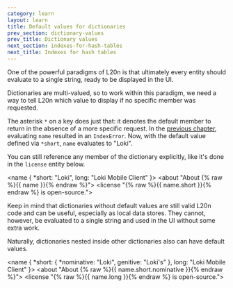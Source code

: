 ```yaml
---
category: learn
layout: learn
title: Default values for dictionaries
prev_section: dictionary-values
prev_title: Dictionary values
next_section: indexes-for-hash-tables
next_title: Indexes for hash tables
---
```


<section class="clearfix">
	<div class="left">
		<p>One of the powerful paradigms of L20n is that ultimately every entity should evaluate to a single string, ready to be displayed in the UI.</p>
		<p>Dictionaries are multi-valued, so to work within this paradigm, we need a way to tell L20n which value to display if no specific member was requested.</p>
		<p>The asterisk <code>*</code> on a key does just that:  it denotes the default member to return in the absence of a more specific request.  In the <a href="{% post_url 2012-07-03-dictionary-values %}">previous chapter</a>, evaluating <code>name</code> resulted in an <code>IndexError</code>.  Now, with the default value defined via <code>*short</code>, <code>name</code> evaluates to "Loki".</p>
		<p>You can still reference any member of the dictionary explicitly, like it's done in the <code>license</code> entity below.</p>
	</div>
	<div class="right">
		<div class="editor sourceEditor height15"
		  id="sourceEditor1"
		  data-source="sourceEditor1"
		  data-output="output1"
		>&lt;name {
 *short: "Loki",
  long: "Loki Mobile Client"
}&gt;
&lt;about "About {% raw %}{{ name }}{% endraw %}"&gt;
&lt;license "{% raw %}{{ name.short }}{% endraw %} is open-source."&gt;
		</div>
		<dl id="output1">
		</dl>
	</div>
</section>

<section class="clearfix">
	<div class="left">
		<p>Keep in mind that dictionaries without default values are still valid L20n code and can be useful, especially as local data stores.  They cannot, however, be evaluated to a single string and used in the UI without some extra work.</p>
		<p>Naturally, dictionaries nested inside other dictionaries also can have default values.</p>
	</div>
	<div class="right">
		<div class="editor sourceEditor height15"
		  id="sourceEditor2"
		  data-source="sourceEditor2"
		  data-output="output2"
		>&lt;name {
  *short: {
    *nominative: "Loki",
    genitive: "Loki's"
  },
  long: "Loki Mobile Client"
}&gt;
&lt;about "About {% raw %}{{ name.short.nominative }}{% endraw %}"&gt;
&lt;license "{% raw %}{{ name.long }}{% endraw %} is open-source."&gt;
		</div>
		<dl id="output2">
		</dl>
	</div>
</section>
